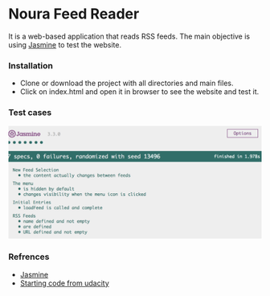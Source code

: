 # Noura Feed Reader

It is a web-based application that reads RSS feeds. The main objective is using [Jasmine](http://jasmine.github.io/) to test the website.

### Installation
- Clone or download the project with all directories and main files.
- Click on index.html and open it in browser to see the website and test it.

### Test cases
![Image of test](img/test.png)


### Refrences
- [Jasmine](http://jasmine.github.io/)
- [Starting code from udacity](https://github.com/udacity/frontend-nanodegree-feedreader)
